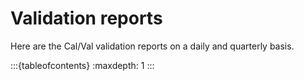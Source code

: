 # Validation reports

Here are the Cal/Val validation reports on a daily and quarterly basis.

:::{tableofcontents}
:maxdepth: 1
:::
